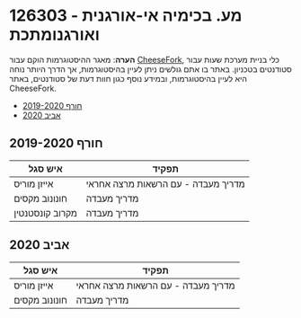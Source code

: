 # 126303 - מע. בכימיה אי-אורגנית ואורגנומתכת

**הערה**: מאגר ההיסטוגרמות הוקם עבור [CheeseFork](https://cheesefork.cf/), כלי בניית מערכת שעות עבור סטודנטים בטכניון. באתר בו אתם גולשים ניתן לעיין בהיסטוגרמות, אך הדרך היותר נוחה היא לעיין בהיסטוגרמות, ובמידע נוסף כגון חוות דעת של סטודנטים, באתר CheeseFork.

* [חורף 2019-2020](#201901)
* [אביב 2020](#201902)

<h2 id="201901">חורף 2019-2020</h2>

| איש סגל | תפקיד |
| ---- | ---- |
| אייזן מוריס | מדריך מעבדה - עם הרשאות מרצה אחראי |
| חונונוב מקסים | מדריך מעבדה |
| מקרוב קונסטנטין | מדריך מעבדה |

<h2 id="201902">אביב 2020</h2>

| איש סגל | תפקיד |
| ---- | ---- |
| אייזן מוריס | מדריך מעבדה - עם הרשאות מרצה אחראי |
| חונונוב מקסים | מדריך מעבדה |

